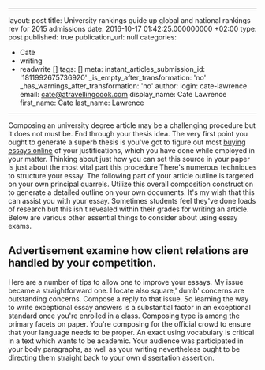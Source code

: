   - --
layout: post
title: University rankings guide up global and national rankings rev for 2015 admissions
date: 2016-10-17 01:42:25.000000000 +02:00
type: post
published: true
publication_url: null
categories:
  - Cate
  - writing
  - readwrite []
tags: []
meta:
  instant_articles_submission_id: '1811992675736920'
  _is_empty_after_transformation: 'no'
  _has_warnings_after_transformation: 'no'
author:
  login: cate-lawrence
  email: cate@atravellingcook.com
  display_name: Cate Lawrence
  first_name: Cate
  last_name: Lawrence
---
Composing an university degree article may be a challenging procedure
but it does not must be. End through your thesis idea. The very first
point you ought to generate a superb thesis is you've got to figure out
most [buying essays online](http://buyessayfriend.com/) of your
justifications, which you have done while employed in your matter.
Thinking about just how you can set this source in your paper is just
about the most vital part this procedure There's numerous techniques to
structure your essay. The following part of your article outline is
targeted on your own principal quarrels. Utilize this overall
composition construction to generate a detailed outline on your own
documents. It's my wish that this can assist you with your essay.
Sometimes students feel they've done loads of research but this isn't
revealed within their grades for writing an article. Below are various
other essential things to consider about using essay exams.

Advertisement examine how client relations are handled by your competition.
---------------------------------------------------------------------------

Here are a number of tips to allow one to improve your essays. My issue
became a straightforward one. I locate also square,' dumb' concerns are
outstanding concerns. Compose a reply to that issue. So learning the way
to write exceptional essay answers is a substantial factor in an
exceptional standard once you're enrolled in a class. Composing type is
among the primary facets on paper. You're composing for the official
crowd to ensure that your language needs to be proper. An exact using
vocabulary is critical in a text which wants to be academic. Your
audience was participated in your body paragraphs, as well as your
writing nevertheless ought to be directing them straight back to your
own dissertation assertion.
